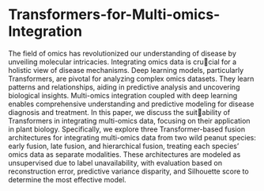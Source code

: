 # Transformers-for-Multi-omics-Integration

The field of omics has revolutionized our understanding of disease by unveiling molecular intricacies. Integrating omics data is crucial for a holistic view of disease mechanisms. Deep learning models, particularly Transformers, are pivotal for analyzing complex omics datasets. They learn patterns and relationships, aiding in predictive analysis and uncovering biological insights. Multi-omics integration coupled with deep learning enables comprehensive understanding and predictive modeling for disease diagnosis and treatment. In this paper, we discuss the suitability of Transformers in integrating multi-omics data, focusing on their application in plant biology. Specifically, we explore three Transformer-based fusion architectures for integrating multi-omics data from two wild peanut species: early fusion, late fusion, and hierarchical fusion, treating each species’ omics data as separate modalities. These architectures are modeled as unsupervised due to label unavailability, with evaluation based on reconstruction error, predictive variance disparity, and Silhouette score to determine the most effective model.
